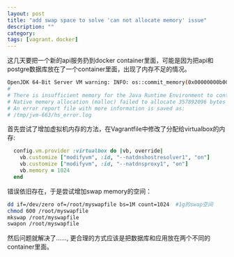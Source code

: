 ```yaml
---
layout: post
title: "add swap space to solve 'can not allocate memory' issue"
description: ""
category:
tags: [vagrant，docker]
---
```


这几天要把一个新的api服务扔到docker container里面，可能是因为把api和postgre数据库放在了一个container里面，出现了内存不足的情况。

```bash
OpenJDK 64-Bit Server VM warning: INFO: os::commit_memory(0x00000000b0000000, 357892096, 0) failed; error='Cannot allocate memory' (errno=12)
#
# There is insufficient memory for the Java Runtime Environment to continue.
# Native memory allocation (malloc) failed to allocate 357892096 bytes for committing reserved memory.
# An error report file with more information is saved as:
# /tmp/jvm-663/hs_error.log
```

首先尝试了增加虚拟机内存的方法，在Vagrantfile中修改了分配给virtualbox的内存:

```ruby
  config.vm.provider :virtualbox do |vb, override|
    vb.customize ["modifyvm", :id, "--natdnshostresolver1", "on"]
    vb.customize ["modifyvm", :id, "--natdnsproxy1", "on"]
    vb.memory = 1024
  end
```
错误依旧存在，于是尝试增加swap memory的空间：

```bash
dd if=/dev/zero of=/root/myswapfile bs=1M count=1024  #1g的swap空间
chmod 600 /root/myswapfile
mkswap /root/myswapfile
swapon /root/myswapfile
```
然后问题就解决了……, 更合理的方式应该是把数据库和应用放在两个不同的container里面。
